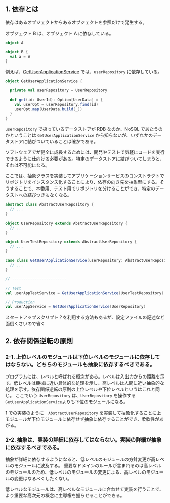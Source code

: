 ## 1. 依存とは
依存はあるオブジェクトからあるオブジェクトを参照だけで発生する。

オブジェクト B は、オブジェクト A に依存している。
```Scala
object A

object B {
  val a = A
}
```

例えば、[GetUserApplicationService](https://github.com/Kanta715/ddd-introductory/blob/main/src/main/scala/Application/ApplicationService/ApplicationService/User/GetUserApplicationService.scala) では、`userRepository` に依存している。
```Scala
object GetUserApplicationService {

  private val userRepository = UserRepository

  def get(id: UserId): Option[UserData] = {
    val userOpt = userRepository.find(id)
    userOpt.map(UserData.build(_))
  }
}
```
`userRepository` で扱っているデータストアが RDB なのか、NoSQL であたうのかということは `GetUserApplicationService` から知らないが、いずれかのデータストアに結びついていることは確かである。

ソフトウェアでが健全に成長するためには、開発やテストで気軽にコードを実行できるように仕向ける必要がある。特定のデータストアに結びついてしまうと、それは不可能になる。

ここでは、抽象クラスを実装してアプリケーションサービスのコンストラクトでリポジトリをインスタンス化することにより、依存の向き先を抽象型にする。そうすることで、本番用、テスト用でリポジトリを分けることができ、特定のデータストへの結びつきもなくなる。
```Scala
abstract class AbstractUserRepository {
  // ...
}

object UserRepository extends AbstractUserRepository {
  // ...
}

object UserTestRepository extends AbstractUserRepository {
  // ...
}

case class GetUserApplicationService(userRepository: AbstractUserRepository) {
  // ...
}

// ------------------------

// Test
val userAppTestService = GetUserApplicationService(UserTestRepository)

// Production
val userAppService = GetUserApplicationService(UserRepository)
```

スタートアップスクリプト？を利用する方法もあるが、設定ファイルの記述など面倒くさいので省く

## 2. 依存関係逆転の原則
### 2-1. 上位レベルのモジュールは下位レベルのモジュールに依存してはならない。どちらのモジュールも抽象に依存するべきである。
プログラムには、レベルと呼ばれる概念がある。レベルは入出力からの距離を示す。低レベルは機械に近い具体的な処理を示し、高レベルは人間に近い抽象的な処理を示す。依存関係逆転の原則の上位レベルや下位レベルというはこれと同じ。
ここでいう `UserRepository` は、`UserRepository` を操作する `GetUserApplicationService`よりも下位のモジュールになる。

1 での実装のように　`AbstractUserRepository` を実装して抽象化することに上モジュールが下位モジュールに依存せず抽象に依存することができ、柔軟性があがる。

### 2-2. 抽象は、実装の詳細に依存してはならない。実装の詳細が抽象に依存するべきである。
抽象が詳細に依存するようになると、低レベルのモジュールの方針変更が高レベルのモジュールに波及する。
重要なドメインのルールが含まれるのは高レベルのモジュールのため、低レベルのモジュールの変更による、高レベルのモジュールの変更はなるべくしたくない。

低レベルなモジュールは、高レベルなモジュールに合わせて実装を行うことで、より重要な高次元の概念に主導権を握らせることができる。
